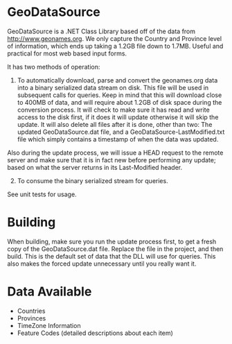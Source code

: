 GeoDataSource
=============
GeoDataSource is a .NET Class Library based off of the data from http://www.geonames.org.  We only capture the Country and Province level of information, which ends up taking a 1.2GB file down to 1.7MB.  Useful and practical for most web based input forms.

It has two methods of operation:

1. To automatically download, parse and convert the geonames.org data into a binary serialized data stream on disk.  This file will be used in subsequent calls for queries.  Keep in mind that this will download close to 400MB of data, and will require about 1.2GB of disk space during the conversion process.  It will check to make sure it has read and write access to the disk first, if it does it will update otherwise it will skip the update.  It will also delete all files after it is done, other than two:  The updated GeoDataSource.dat file, and a GeoDataSource-LastModified.txt file which simply contains a timestamp of when the data was updated.

Also during the update process, we will issue a HEAD request to the remote server and make sure that it is in fact new before performing any update; based on what the server returns in its Last-Modified header.


2. To consume the binary serialized stream for queries.

See unit tests for usage.


Building
========
When building, make sure you run the update process first, to get a fresh copy of the GeoDataSource.dat file.  Replace the file in the project, and then build.  This is the default set of data that the DLL will use for queries.  This also makes the forced update unnecessary until you really want it.

Data Available
==============
* Countries
* Provinces
* TimeZone Information
* Feature Codes (detailed descriptions about each item)

